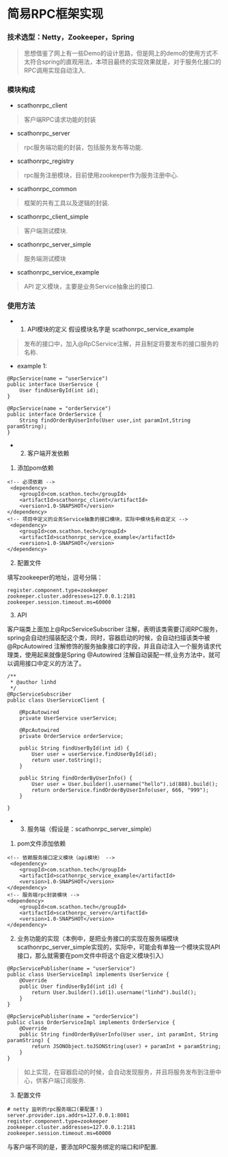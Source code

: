 # 简易RPC框架实现

### 技术选型：Netty，Zookeeper，Spring
> 思想借鉴了网上有一些Demo的设计思路，但是网上的demo的使用方式不太符合spring的直观用法，本项目最终的实现效果就是，对于服务化接口的RPC调用实现自动注入.

### 模块构成
- scathonrpc_client
> 客户端RPC请求功能的封装

- scathonrpc_server
> rpc服务端功能的封装，包括服务发布等功能.

- scathonrpc_registry
> rpc服务注册模块，目前使用zookeeper作为服务注册中心.

- scathonrpc_common
> 框架的共有工具以及逻辑的封装.

- scathonrpc_client_simple
> 客户端测试模块.

- scathonrpc_server_simple
> 服务端测试模块

- scathonrpc_service_example
> API 定义模块，主要是业务Service抽象出的接口.

### 使用方法

- 1. API模块的定义 假设模块名字是 scathonrpc_service_example
> 发布的接口中，加入@RpCService注解，并且制定将要发布的接口服务的名称.
- example 1:
```
@RpcService(name = "userService")
public interface UserService {
    User findUserById(int id);
}
```

```
@RpcService(name = "orderService")
public interface OrderService {
    String findOrderByUserInfo(User user,int paramInt,String paramString);
}
```


- 2.  客户端开发依赖

1. 添加pom依赖
``` 
<!-- 必须依赖 -->
 <dependency>
    <groupId>com.scathon.tech</groupId>
    <artifactId>scathonrpc_client</artifactId>
    <version>1.0-SNAPSHOT</version>
</dependency>
<!-- 项目中定义的业务Service抽象的接口模块，实际中模块名称自定义 -->
 <dependency>
    <groupId>com.scathon.tech</groupId>
    <artifactId>scathonrpc_service_example</artifactId>
    <version>1.0-SNAPSHOT</version>
</dependency>
```
2. 配置文件

填写zookeeper的地址，逗号分隔：
```
register.component.type=zookeeper
zookeeper.cluster.addresses=127.0.0.1:2181
zookeeper.session.timeout.ms=60000
```

3. API

客户端类上面加上@RpcServiceSubscriber 注解，表明该类需要订阅RPC服务，spring会自动扫描装配这个类，同时，容器启动的时候，会自动扫描该类中被@RpcAutowired 注解修饰的服务抽象接口的字段，并且自动注入一个服务请求代理类，使用起来就像是Spring @Autowired 注解自动装配一样,业务方法中，就可以调用接口中定义的方法了。

```
/**
 * @author linhd
 */
@RpcServiceSubscriber
public class UserServiceClient {

    @RpcAutowired
    private UserService userService;

    @RpcAutowired
    private OrderService orderService;

    public String findUserById(int id) {
        User user = userService.findUserById(id);
        return user.toString();
    }

    public String findOrderByUserInfo() {
        User user = User.builder().username("hello").id(888).build();
        return orderService.findOrderByUserInfo(user, 666, "999");
    }

}
```

- 3. 服务端（假设是：scathonrpc_server_simple）

1. pom文件添加依赖
```
<!-- 依赖服务接口定义模块（api模块） -->
 <dependency>
    <groupId>com.scathon.tech</groupId>
    <artifactId>scathonrpc_service_example</artifactId>
    <version>1.0-SNAPSHOT</version>
</dependency>
<!-- 服务端rpc封装模块 -->
<dependency>
    <groupId>com.scathon.tech</groupId>
    <artifactId>scathonrpc_server</artifactId>
    <version>1.0-SNAPSHOT</version>
</dependency>
```

2. 业务功能的实现（本例中，是把业务接口的实现在服务端模块scathonrpc_server_simple实现的，实际中，可能会有单独一个模块实现API接口，那么就需要在pom文件中将这个自定义模块引入）
```
@RpcServicePublisher(name = "userService")
public class UserServiceImpl implements UserService {
    @Override
    public User findUserById(int id) {
        return User.builder().id(1).username("linhd").build();
    }
}

@RpcServicePublisher(name = "orderService")
public class OrderServiceImpl implements OrderService {
    @Override
    public String findOrderByUserInfo(User user, int paramInt, String paramString) {
        return JSONObject.toJSONString(user) + paramInt + paramString;
    }
}

```
> 如上实现，在容器启动的时候，会自动发现服务，并且将服务发布到注册中心，供客户端订阅服务.

3. 配置文件
```
# netty 监听的rpc服务端口(要配置！)
server.provider.ips.addrs=127.0.0.1:8081
register.component.type=zookeeper
zookeeper.cluster.addresses=127.0.0.1:2181
zookeeper.session.timeout.ms=60000
```
与客户端不同的是，要添加RPC服务绑定的端口和IP配置.
